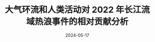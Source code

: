 ---
title: "大气环流和人类活动对 2022 年长江流域热浪事件的相对贡献分析"
event: "The 9th Youth Geosciences Forum"
location: "Xiamen, China"
date: 2024-05-17
date_end: 2024-05-20
presentation: "Oral"

# 这些字段很重要
publishDate: 2024-05-17
draft: false
featured: false
type: talk
section: talk

# 可选字段
# summary: "Presentation on cascading flood hazards in the context of climate change."
---